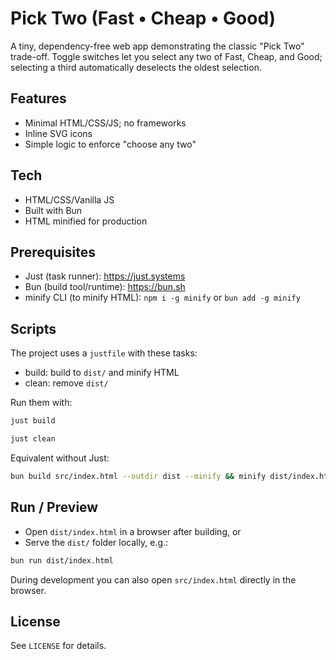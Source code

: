 # Pick Two (Fast • Cheap • Good)

A tiny, dependency-free web app demonstrating the classic "Pick Two" trade-off.
Toggle switches let you select any two of Fast, Cheap, and Good; selecting a
third automatically deselects the oldest selection.

## Features

- Minimal HTML/CSS/JS; no frameworks
- Inline SVG icons
- Simple logic to enforce "choose any two"

## Tech

- HTML/CSS/Vanilla JS
- Built with Bun
- HTML minified for production

## Prerequisites

- Just (task runner): <https://just.systems>
- Bun (build tool/runtime): <https://bun.sh>
- minify CLI (to minify HTML): `npm i -g minify` or `bun add -g minify`

## Scripts

The project uses a `justfile` with these tasks:

- build: build to `dist/` and minify HTML
- clean: remove `dist/`

Run them with:

```bash
just build
```

```bash
just clean
```

Equivalent without Just:

```bash
bun build src/index.html --outdir dist --minify && minify dist/index.html -o dist/index.html
```

## Run / Preview

- Open `dist/index.html` in a browser after building, or
- Serve the `dist/` folder locally, e.g.:

```bash
bun run dist/index.html
```

During development you can also open `src/index.html` directly in the browser.

## License

See `LICENSE` for details.
